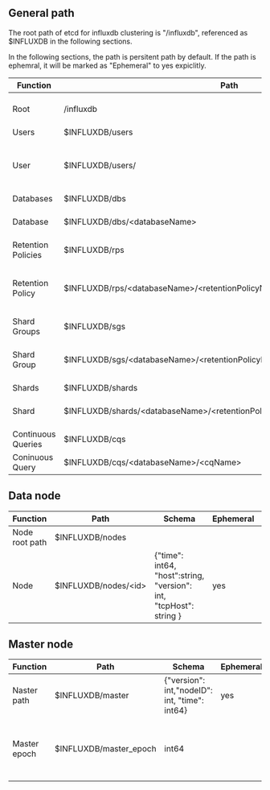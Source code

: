 ## General path

The root path of etcd for influxdb clustering is "/influxdb", referenced as $INFLUXDB in the following sections.

In the following sections, the path is persitent path by default. If the path is ephemral, it will be marked as "Ephemeral" to yes expiclitly.

| Function | Path | Schema | Ephemeral | Note |
| -------- | ---- | ------ | --------- | ---- |
| Root | /influxdb | { "clusterId": unit64, "adminUserExists": bool } | | |
| Users | $INFLUXDB/users | | | |
| User | $INFLUXDB/users/<userName> | { "name": string, "password": "hashed string", "admin": bool, "previleges": {key string: value int} } | | |
| Databases | $INFLUXDB/dbs | | | |
| Database | $INFLUXDB/dbs/\<databaseName\> | { "name": string, "defaultRetentionPolicy": string } | | |
| Retention Policies | $INFLUXDB/rps | | | |
| Retention Policy | $INFLUXDB/rps/\<databaseName\>/\<retentionPolicyName\> | { "name": string, "replica": int, "duration": int64, "shardGroupDuration": int64 } | | |
| Shard Groups | $INFLUXDB/sgs | | | |
| Shard Group | $INFLUXDB/sgs/\<databaseName\>/\<retentionPolicyName\>/\<sgID\> | { "id": int64, "startTime": int64, "endTime": int64, "deleteAt": int64, "truncateAt": int64 } | | |
| Shards | $INFLUXDB/shards | | | |
| Shard | $INFLUXDB/shards/\<databaseName\>/\<retentionPolicyName\>/\<sgID\>/\<shardID\>/state | {"epoch": int64, "version": int, "replicas":[nodeId, ...]} | | |
| Continuous Queries | $INFLUXDB/cqs | | | |
| Coninuous Query | $INFLUXDB/cqs/\<databaseName\>/\<cqName\> | { "name": string, "query": string } | | |

## Data node

| Function | Path | Schema | Ephemeral | Note |
| -------- | ---- | ------ | --------- | ---- |
| Node root path | $INFLUXDB/nodes | | | |
| Node | $INFLUXDB/nodes/\<id\> | {"time": int64, "host":string, "version": int, "tcpHost": string } | yes | |

## Master node

| Function | Path | Schema | Ephemeral | Note |
| -------- | ---- | ------ | --------- | ---- |
| Naster path | $INFLUXDB/master | {"version": int,"nodeID": int, "time": int64} | yes | Used for leader election |
| Master epoch | $INFLUXDB/master_epoch | int64 | | Increase 1 for every round of elected leader |
